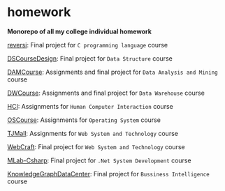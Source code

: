 # homework

**Monorepo of all my college individual homework**



[reversi](): Final project for `C programming language` course

[DSCourseDesign](): Final project for `Data Structure` course

[DAMCourse](): Assignments and final project for `Data Analysis and Mining` course

[DWCourse](): Assignments and final project for `Data Warehouse` course

[HCI](): Assignments for `Human Computer Interaction` course

[OSCourse](): Assignments for `Operating System` course

[TJMall](): Assignments for `Web System and Technology` course

[WebCraft](): Final project for `Web System and Technology` course

[MLab-Csharp](): Final project for `.Net System Development` course

[KnowledgeGraphDataCenter](): Final project for `Bussiness Intelligence` course